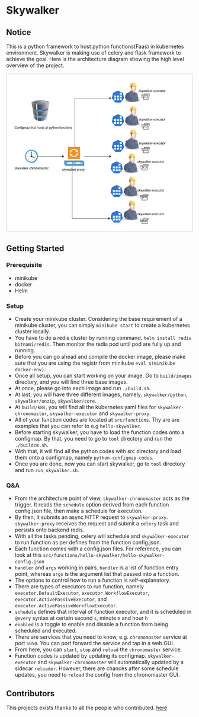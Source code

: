 # Skywalker
## Notice
This is a python framework to host python functions(Faas) in kubernetes environment. Skywalker is making use of celery and flask framework to achieve the goal. Here is the architecture diagram showing the high level overview of the project. 

![Alt text](docs/images/skywalker.drawio.png)

## Getting Started
### Prerequisite
* minikube
* docker
* Helm
### Setup
* Create your minikube cluster. Considering the base requirement of a minikube cluster, you can simply `minikube start` to create a kubernetes cluster locally.
* You have to do a redis cluster by running command. `helm install redis bitnami/redis`. Then monitor the redis pod until pod are fully up and running.
* Before you can go ahead and compile the docker image, please make sure that you are using the registr from minikube `eval $(minikube docker-env)`.
* Once all setup, you can start working on your image. Go to `build/images` directory, and you will find three base images.
* At once, please go into each image and run `./build.sh`.
* At last, you will have three different images, namely, `skywalker/python`, `skywalker/unzip`, `skywalker/core`.
* At `build/k8s`, you will find all the kubernetes yaml files for `skywalker-chronomaster`, `skywalker-executor` and `skywalker-proxy`.
* All of your function codes are located at `src/functions`. Thy are are examples that you can refer to e.g `hello-skywalker`.
* Before starting skywalker, you have to load the function codes onto a configmap. By that, you need to go to `tool` directory and run the `./buildcm.sh`. 
* With that, it will find all the python codes with src directory and load them onto a configmap, namely `python-configmap-codes`.
* Once you are done, now you can start skywalker, go to `tool` directory and run `run_skywalker.sh`.
### Q&A
* From the architecture point of view, `skywalker-chronomaster` acts as the trigger. It reads the `schedule` option derived from each function config.json file, then make a schedule for execution.
* By then, it submits an async HTTP request to `skywalker-proxy`. `skywalker-proxy` receives the request and submit a `celery` task and persists onto backend redis.
* With all the tasks pending, celery will schedule and `skywalker-executor` to run function as per defines from the function config.json.
* Each function comes with a config.json files. For reference, you can look at this `src/functions/hello-skywalker/hello-skywalker-config.json`
* `handler` and `args` working in pairs. `handler` is a list of function entry point, whereas `args` is the argument list that passed into a function.
* The options to control how to run a function is self-explanatory. 
* There are types of executors to run function, namely `executor.DefaultExecutor`, `executor.WorkflowExecutor`, `executor.ActivePassiveExecutor`, and `executor.ActivePassiveWorkflowExecutor`.
* `schedule` defines that interval of function executor, and it is scheduled in `@every` syntax at certain second `s`, minute `m` and hour `h`
* `enabled` is a toggle to enable and disable a function from being scheduled and executed.
* There are services that you need to know, e.g. `chronomaster` service at port `5050`. You can port forward the service and tap in a web GUI.
* From here, you can `start`, `stop` and `reload` the `chronomaster` service.
* Function codes is updated by updating its configmap. `skywalker-executor` and `skywalker-chronomaster` will automatically updated by a sidecar `reloader`. However, there are chances after some schedule updates, you need to `reload` the config from the chronomaster GUI.
## Contributors
This projects exists thanks to all the people who contributed. 
<a href="https://github.com/yenonn/skywalker/contributors">here</a>
